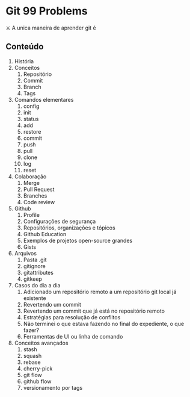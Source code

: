 # Git 99 Problems

⚔️ A unica maneira de aprender git é

## Conteúdo

1. História
2. Conceitos
    1. Repositório
    2. Commit
    3. Branch
    4. Tags
3. Comandos elementares
    1. config
    2. init
    3. status
    4. add
    5. restore
    6. commit
    7. push
    8. pull
    9. clone
    10. log
    11. reset
4. Colaboração
    1. Merge
    2. Pull Request
    3. Branches
    4. Code review
5. Github
    1. Profile
    2. Configurações de segurança
    3. Repositórios, organizações e tópicos
    4. Github Education
    5. Exemplos de projetos open-source grandes
    6. Gists
6. Arquivos
    1. Pasta .git
    2. gitignore
    3. gitattributes
    4. gitkeep
7. Casos do dia a dia
    1. Adicionado um repositório remoto a um repositório git local já existente
    2. Revertendo um commit
    3. Revertendo um commit que já está no repositório remoto
    4. Estratégias para resolução de conflitos
    5. Não terminei o que estava fazendo no final do expediente, o que fazer?
    6. Ferramentas de UI ou linha de comando
8. Conceitos avançados
    1. stash
    2. squash
    3. rebase
    4. cherry-pick
    5. git flow
    6. github flow
    7. versionamento por tags
